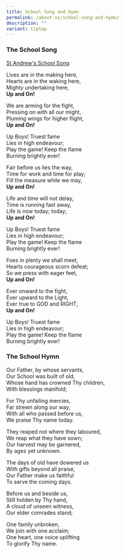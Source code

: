```yaml
---
title: School Song and Hymn
permalink: /about-us/school-song-and-hymn/
description: ""
variant: tiptap
---
```

<h3>The School Song</h3>
<p><a href="https://www.youtube.com/watch?v=w6tn_5af4-U" rel="noopener noreferrer nofollow" target="_blank">St Andrew's School Song</a>
</p>
<p>Lives are in the making here,
<br>Hearts are in the waking here,
<br>Mighty undertaking here,
<br><strong>Up and On!</strong>
</p>
<p>We are arming for the fight,
<br>Pressing on with all our might,
<br>Pluming wings for higher flight,
<br><strong>Up and On!</strong>
</p>
<p>Up Boys! Truest fame
<br>Lies in high endeavour;
<br>Play the game! Keep the flame
<br>Burning brightly ever!</p>
<p>Fair before us lies the way,
<br>Time for work and time for play;
<br>Fill the measure while we may,
<br><strong>Up and On!</strong>
</p>
<p>Life and time will not delay,
<br>Time is running fast away,
<br>Life is now today; today;
<br><strong>Up and On!</strong>
</p>
<p>Up Boys! Truest fame
<br>Lies in high endeavour;
<br>Play the game! Keep the flame
<br>Burning brightly ever!</p>
<p>Foes in plenty we shall meet,
<br>Hearts courageous scorn defeat;
<br>So we press with eager feet,
<br><strong>Up and On!</strong>
</p>
<p>Ever onward to the fight,
<br>Ever upward to the Light,
<br>Ever true to GOD and RIGHT,
<br><strong>Up and On!</strong>
</p>
<p>Up Boys! Truest fame
<br>Lies in high endeavour;
<br>Play the game! Keep the flame
<br>Burning brightly ever!</p>
<h3>The School Hymn</h3>
<p>Our Father, by whose servants,
<br>Our School was built of old,
<br>Whose hand has crowned Thy children,
<br>With blessings manifold;</p>
<p>For Thy unfailing mercies,
<br>Far strewn along our way,
<br>With all who passed before us,
<br>We praise Thy name today.</p>
<p>They reaped not where they laboured,
<br>We reap what they have sown;
<br>Our harvest may be garnered,
<br>By ages yet unknown.</p>
<p>The days of old have dowered us
<br>With gifts beyond all praise,
<br>Our Father make us faithful
<br>To serve the coming days.</p>
<p>Before us and beside us,
<br>Still holden by Thy hand,
<br>A cloud of unseen witness,
<br>Our elder comrades stand;</p>
<p>One family unbroken,
<br>We join with one acclaim;
<br>One heart, one voice uplifting
<br>To glorify Thy name.</p>